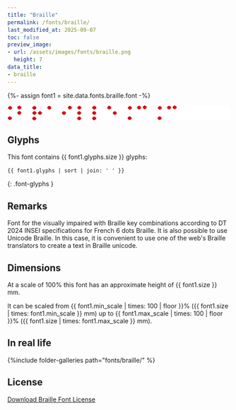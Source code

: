 ```yaml
---
title: "Braille"
permalink: /fonts/braille/
last_modified_at: 2025-09-07
toc: false
preview_image:
- url: /assets/images/fonts/braille.png
  height: 7
data_title:
- braille
---
```

{%- assign font1 = site.data.fonts.braille.font -%}

![Allegria20](/assets/images/fonts/braille.png)

## Glyphs

This font contains  {{ font1.glyphs.size }} glyphs:

```
{{ font1.glyphs | sort | join: ' ' }}
```
{: .font-glyphs }

## Remarks

Font for the visually impaired with Braille key combinations according to DT 2024 INSEI specifications for French 6 dots Braille. It is also possible to use Unicode Braille. In this case, it is convenient to use one of the web's Braille translators to create a text in Braille unicode.

## Dimensions

At a scale of 100% this font has an approximate height of {{ font1.size }} mm. 

It can be scaled from {{ font1.min_scale | times: 100 | floor }}% ({{ font1.size | times: font1.min_scale }} mm)
up to {{ font1.max_scale | times: 100 | floor }}% ({{ font1.size | times: font1.max_scale }} mm).

## In real life 

{%include folder-galleries path="fonts/braille/" %}

## License

[Download Braille Font License](https://github.com/inkstitch/inkstitch/tree/main/fonts/braille/LICENSE)
